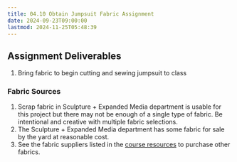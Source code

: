 ```yaml
---
title: 04.10 Obtain Jumpsuit Fabric Assignment
date: 2024-09-23T09:00:00
lastmod: 2024-11-25T05:48:39
---
```


## Assignment Deliverables

1. Bring fabric to begin cutting and sewing jumpsuit to class

### Fabric Sources

1. Scrap fabric in Sculpture + Expanded Media department is usable for this project but there may not be enough of a single type of fabric. Be intentional and creative with multiple fabric selections.
2. The Sculpture + Expanded Media department has some fabric for sale by the yard at reasonable cost.
3. See the fabric suppliers listed in the [course resources](../00-getting-started/00-01-course-resources.md) to purchase other fabrics.
